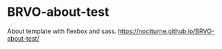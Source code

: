 # BRVO-about-test

About template with flexbox and sass.
https://noctturne.github.io/BRVO-about-test/
